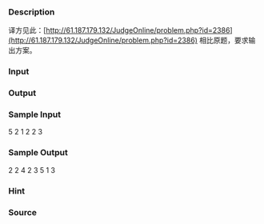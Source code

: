 
### Description
译方见此：[http://61.187.179.132/JudgeOnline/problem.php?id=2386](http://61.187.179.132/JudgeOnline/problem.php?id=2386)
相比原题，要求输出方案。
### Input

### Output

### Sample Input
5
2
1
2
2
3

### Sample Output
2
2 4 2
3 5 1 3

### Hint

### Source
